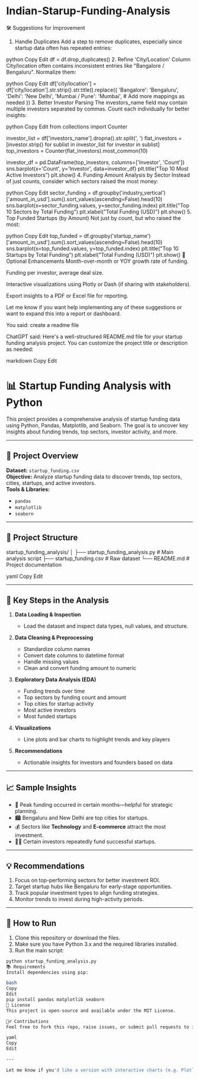 # Indian-Starup-Funding-Analysis
🛠 Suggestions for Improvement
1. Handle Duplicates
Add a step to remove duplicates, especially since startup data often has repeated entries:

python
Copy
Edit
df = df.drop_duplicates()
2. Refine 'City/Location' Column
City/location often contains inconsistent entries like "Bangalore / Bengaluru". Normalize them:

python
Copy
Edit
df['city/location'] = df['city/location'].str.strip().str.title().replace({
    'Bangalore': 'Bengaluru',
    'Delhi': 'New Delhi',
    'Mumbai / Pune': 'Mumbai',
    # Add more mappings as needed
})
3. Better Investor Parsing
The investors_name field may contain multiple investors separated by commas. Count each individually for better insights:

python
Copy
Edit
from collections import Counter

investor_list = df['investors_name'].dropna().str.split(', ')
flat_investors = [investor.strip() for sublist in investor_list for investor in sublist]
top_investors = Counter(flat_investors).most_common(10)

investor_df = pd.DataFrame(top_investors, columns=['Investor', 'Count'])
sns.barplot(x='Count', y='Investor', data=investor_df)
plt.title("Top 10 Most Active Investors")
plt.show()
4. Funding Amount Analysis by Sector
Instead of just counts, consider which sectors raised the most money:

python
Copy
Edit
sector_funding = df.groupby('industry_vertical')['amount_in_usd'].sum().sort_values(ascending=False).head(10)
sns.barplot(x=sector_funding.values, y=sector_funding.index)
plt.title("Top 10 Sectors by Total Funding")
plt.xlabel("Total Funding (USD)")
plt.show()
5. Top Funded Startups (by Amount)
Not just by count, but who raised the most:

python
Copy
Edit
top_funded = df.groupby('startup_name')['amount_in_usd'].sum().sort_values(ascending=False).head(10)
sns.barplot(x=top_funded.values, y=top_funded.index)
plt.title("Top 10 Startups by Total Funding")
plt.xlabel("Total Funding (USD)")
plt.show()
🧠 Optional Enhancements
Month-over-month or YOY growth rate of funding.

Funding per investor, average deal size.

Interactive visualizations using Plotly or Dash (if sharing with stakeholders).

Export insights to a PDF or Excel file for reporting.

Let me know if you want help implementing any of these suggestions or want to expand this into a report or dashboard.



You said:
create a readme file

ChatGPT said:
Here's a well-structured README.md file for your startup funding analysis project. You can customize the project title or description as needed:

markdown
Copy
Edit
# 📊 Startup Funding Analysis with Python

This project provides a comprehensive analysis of startup funding data using Python, Pandas, Matplotlib, and Seaborn. The goal is to uncover key insights about funding trends, top sectors, investor activity, and more.

---

## 🚀 Project Overview

**Dataset:** `startup_funding.csv`  
**Objective:** Analyze startup funding data to discover trends, top sectors, cities, startups, and active investors.  
**Tools & Libraries:**  
- `pandas`
- `matplotlib`
- `seaborn`

---

## 📁 Project Structure

startup_funding_analysis/
│
├── startup_funding_analysis.py # Main analysis script
├── startup_funding.csv # Raw dataset
└── README.md # Project documentation

yaml
Copy
Edit

---

## 📌 Key Steps in the Analysis

1. **Data Loading & Inspection**
   - Load the dataset and inspect data types, null values, and structure.

2. **Data Cleaning & Preprocessing**
   - Standardize column names
   - Convert date columns to datetime format
   - Handle missing values
   - Clean and convert funding amount to numeric

3. **Exploratory Data Analysis (EDA)**
   - Funding trends over time
   - Top sectors by funding count and amount
   - Top cities for startup activity
   - Most active investors
   - Most funded startups

4. **Visualizations**
   - Line plots and bar charts to highlight trends and key players

5. **Recommendations**
   - Actionable insights for investors and founders based on data

---

## 📈 Sample Insights

- 📅 Peak funding occurred in certain months—helpful for strategic planning.
- 🏙️ Bengaluru and New Delhi are top cities for startups.
- 💰 Sectors like **Technology** and **E-commerce** attract the most investment.
- 🧑‍💼 Certain investors repeatedly fund successful startups.

---

## 💡 Recommendations

1. Focus on top-performing sectors for better investment ROI.
2. Target startup hubs like Bengaluru for early-stage opportunities.
3. Track popular investment types to align funding strategies.
4. Monitor trends to invest during high-activity periods.

---

## 🔧 How to Run

1. Clone this repository or download the files.
2. Make sure you have Python 3.x and the required libraries installed.
3. Run the main script:

```bash
python startup_funding_analysis.py
📚 Requirements
Install dependencies using pip:

bash
Copy
Edit
pip install pandas matplotlib seaborn
📝 License
This project is open-source and available under the MIT License.

🙋‍♂️ Contributions
Feel free to fork this repo, raise issues, or submit pull requests to improve the analysis or add new features.

yaml
Copy
Edit

---

Let me know if you'd like a version with interactive charts (e.g. Plotly), or want to turn this into a Jupyter Notebook report instead of a `.py` script.


